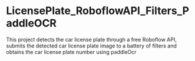 # LicensePlate_RoboflowAPI_Filters_PaddleOCR
This project detects the car license plate through a free Roboflow API, submits the detected car license plate image to a battery of filters and obtains the car license plate number using paddleOcr
